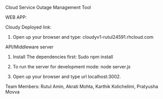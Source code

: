 Cloud Service Outage Management Tool

WEB APP:

Cloudy Deployed link:

1. Open up your browser and type: cloudyv1-rutul24591.rhcloud.com



API/Middleware server

1. Install The dependencies first: Sudo npm install

2. To run the server for development mode: node server.js

3. Open up your browser and type url localhost:3002.



Team Members: Rutul Amin, Akrati Mohta, Karthik Kolichelimi, Pratyusha Movva

